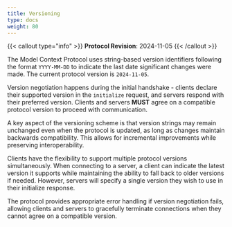 ```yaml
---
title: Versioning
type: docs
weight: 80
---
```

{{< callout type="info" >}}
**Protocol Revision**: 2024-11-05
{{< /callout >}}

The Model Context Protocol uses string-based version identifiers following the format `YYYY-MM-DD` to indicate the last date significant changes were made. The current protocol version is `2024-11-05`.

Version negotiation happens during the initial handshake - clients declare their supported version in the `initialize` request, and servers respond with their preferred version. Clients and servers **MUST** agree on a compatible protocol version to proceed with communication.

A key aspect of the versioning scheme is that version strings may remain unchanged even when the protocol is updated, as long as changes maintain backwards compatibility. This allows for incremental improvements while preserving interoperability.

Clients have the flexibility to support multiple protocol versions simultaneously. When connecting to a server, a client can indicate the latest version it supports while maintaining the ability to fall back to older versions if needed. However, servers will specify a single version they wish to use in their initialize response.

The protocol provides appropriate error handling if version negotiation fails, allowing clients and servers to gracefully terminate connections when they cannot agree on a compatible version.
